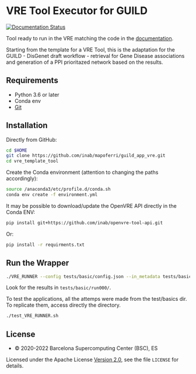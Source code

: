 # VRE Tool Executor for GUILD

[![Documentation Status](https://readthedocs.org/projects/vre-template-tool/badge/?version=latest)](https://vre-template-tool.readthedocs.io/en/latest/?badge=latest)

Tool ready to run in the VRE matching the code in the [documentation](https://vre-template-tool.readthedocs.io/en/latest/?badge=latest).

Starting from the template for a VRE Tool, this is the adaptation for the GUILD - DisGenet draft workflow - retrieval for Gene Disease associations and generation of a PPI prioritazed network based on the results.

## Requirements

- Python 3.6 or later
- Conda env
- [Git](https://git-scm.com/downloads)

## Installation

Directly from GitHub:

```bash
cd $HOME
git clone https://github.com/inab/mapoferri/guild_app_vre.git
cd vre_template_tool
```

Create the Conda environment (attention to changing the paths accordingly):

```bash
source /anaconda3/etc/profile.d/conda.sh
conda env create -f environment.yml 
```

It may be possible to download/update the OpenVRE API directly in the Conda ENV:

```bash
pip install git+https://github.com/inab/openvre-tool-api.git
```

Or: 

```bash
pip install -r requirments.txt
```



## Run the Wrapper

```bash
./VRE_RUNNER --config tests/basic/config.json --in_metadata tests/basic/in_metadata.json --out_metadata out_metadata.json --log_file VRE_RUNNER.log
```

Look for the results in `tests/basic/run000/`.

To test the applications, all the attemps were made from the test/basics dir. To replicate them, access directly the directory. 

```bash
./test_VRE_RUNNER.sh 
```


## License
* © 2020-2022 Barcelona Supercomputing Center (BSC), ES

Licensed under the Apache License [Version 2.0](https://www.apache.org/licenses/LICENSE-2.0), see the file `LICENSE` for details.
